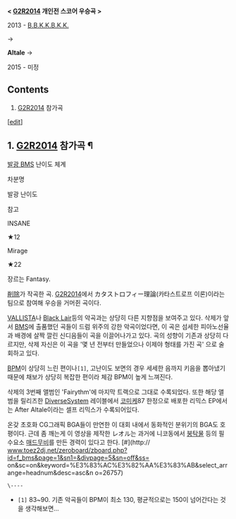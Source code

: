 **< [G2R2014](G2R2014.md) 개인전 스코어 우승곡 >**

2013 - [B.B.K.K.B.K.K.](B.B.K.K.B.K.K..md)

→

**Altale**
→

2015 - 미정

## Contents

    

1. [G2R2014](G2R2014.md) 참가곡 

[[edit](http://rigvedawiki.net/r1/wiki.php/Altale?action=edit&section=1)]

## 1. [G2R2014](G2R2014.md) 참가곡 ¶

[발광 BMS](%EB%B0%9C%EA%B4%91%20BMS.md) 난이도 체계

차분명

발광 난이도

참고

INSANE

★12

Mirage

★22

  

  

장르는 Fantasy.

  

[削除](%E5%89%8A%E9%99%A4.md)가 작곡한 곡. [G2R2014](G2R2014.md)에서
カタストロフィー理論(카타스트로프 이론)이라는 팀으로 참여해 우승을 거머쥔 곡이다.

  

[VALLISTA](VALLISTA.md)나 [Black Lair](Black%20Lair.md)등의 악곡과는 상당히 다른
지향점을 보여주고 있다. 삭제가 앞서 [BMS](BMS.md)에 출품했던 곡들이 드럼 위주의 강한 악곡이었다면, 이 곡은 섬세한
피아노선율과 배경에 살짝 깔린 신디음들이 곡을 이끌어나가고 있다. 곡의 성향이 기존과 상당히 다르지만, 삭제 자신은 이 곡을 '몇 년 전부터
만들었으나 이제야 형태를 가진 곡' 으로 술회하고 있다.

  
  

  
[BPM](BPM.md)이 상당히 느린 편이나`[1]`, 고난이도 보면의 경우 세세한 음까지 키음을 뽑아냈기 때문에 채보가 상당히
복잡한 편이라 체감 BPM이 높게 느껴진다.

  

삭제의 3번째 앨범인 'Fairythm'에 마지막 트랙으로 그대로 수록되었다. 또한 해당 앨범을 릴리즈한 [DiverseSystem](Diverse%20System.md) 레이블에서
[코미케](%EC%BD%94%EB%AF%B8%EC%BC%80.md)87 한정으로 배포한 리믹스 EP에서는 After Altale이라는
셀프 리믹스가 수록되어있다.

  

온갖 초호화 CG그래픽 BGA들이 만연한 이 대회 내에서 동화적인 분위기의 BGA도 호평이다. 근데 좀 깨는게 이 영상을 제작한 レオル는
과거에 니코동에서 [붕탁물](%EB%B6%95%ED%83%81%EB%AC%BC.md) 등의 필수요소
[매드무비](%EB%A7%A4%EB%93%9C%EB%AC%B4%EB%B9%84.md)를 만든 경력이 있다고 한다. [#](http://
www.toez2dj.net/zeroboard/zboard.php?id=f_bms&page=1&sn1=&divpage=5&sn=off&ss=
on&sc=on&keyword=%E3%83%AC%E3%82%AA%E3%83%AB&select_arrange=headnum&desc=asc&n
o=26757)

`\----`

  * `[1]` 83~90. 기존 악곡들이 BPM이 최소 130, 평균적으로는 150이 넘어간다는 것을 생각해보면...

